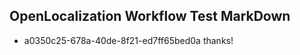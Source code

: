 ## OpenLocalization Workflow Test MarkDown
* a0350c25-678a-40de-8f21-ed7ff65bed0a 
thanks!<!--HONumber=Mar16_HO4-->
